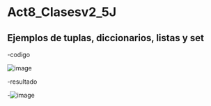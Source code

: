 # Act8_Clasesv2_5J
## Ejemplos de tuplas, diccionarios, listas y set
-codigo

![image](https://github.com/user-attachments/assets/e8eb93da-ba0f-40e0-a705-6ed87d9a901d)

-resultado

-![image](https://github.com/user-attachments/assets/35aeded0-0f18-4078-8e4a-784bab1a90fb)

